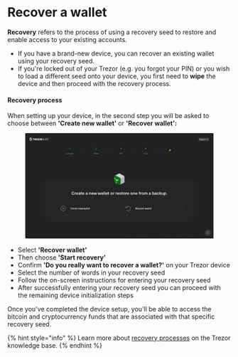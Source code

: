 # Recover a wallet

**Recovery** refers to the process of using a recovery seed to restore and enable access to your existing accounts.

* If you have a brand-new device, you can recover an existing wallet using your recovery seed.
* If you're locked out of your Trezor (e.g. you forgot your PIN) or you wish to load a different seed onto your device, you first need to **wipe** the device and then proceed with the recovery process.

#### Recovery process

When setting up your device, in the second step you will be asked to choose between **'Create new wallet'** or **'Recover wallet':**

<figure><img src="../../.gitbook/assets/Recover_TT-1.png" alt=""><figcaption></figcaption></figure>

* Select **'Recover wallet'**
* Then choose **'Start recovery'**
* Confirm **'Do you really want to recover a wallet?'** on your Trezor device
* Select the number of words in your recovery seed
* Follow the on-screen instructions for entering your recovery seed
* After successfully entering your recovery seed you can proceed with the remaining device initialization steps

Once you've completed the device setup, you'll be able to access the bitcoin and cryptocurrency funds that are associated with that specific recovery seed.

{% hint style="info" %}
Learn more about [recovery processes](https://trezor.io/learn/c/trezor-recovery) on the Trezor knowledge base.
{% endhint %}
